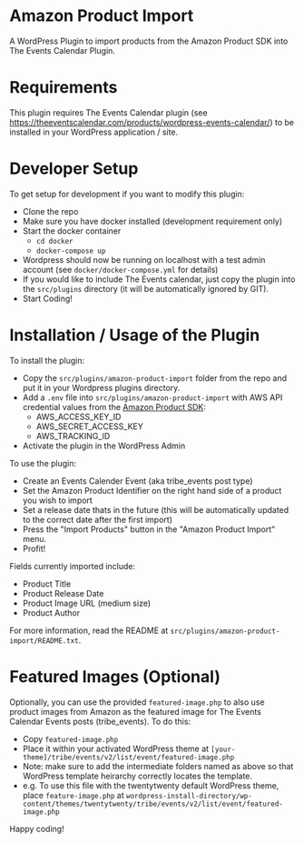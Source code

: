 # Amazon Product Import
A WordPress Plugin to import products from the Amazon Product SDK into The Events Calendar Plugin.

# Requirements

This plugin requires The Events Calendar plugin (see https://theeventscalendar.com/products/wordpress-events-calendar/) to be installed in your WordPress application / site.

# Developer Setup

To get setup for development if you want to modify this plugin:

 - Clone the repo
 - Make sure you have docker installed (development requirement only)
 - Start the docker container
   - `cd docker`
   - `docker-compose up`
 - Wordpress should now be running on localhost with a test admin account
   (see `docker/docker-compose.yml` for details)
 - If you would like to include The Events calendar, just copy the plugin into the `src/plugins` directory (it will be automatically ignored by GIT).
 - Start Coding!

# Installation / Usage of the Plugin

To install the plugin:

 - Copy the `src/plugins/amazon-product-import` folder from the repo and put it in your 
   Wordpress plugins directory.
 - Add a `.env` file into `src/plugins/amazon-product-import` with AWS API credential values from the [Amazon Product SDK](https://webservices.amazon.com/paapi5/documentation/):
   - AWS_ACCESS_KEY_ID
   - AWS_SECRET_ACCESS_KEY
   - AWS_TRACKING_ID
 - Activate the plugin in the WordPress Admin

To use the plugin:

 - Create an Events Calender Event (aka tribe_events post type)
 - Set the Amazon Product Identifier on the right hand side of a product you wish to import
 - Set a release date thats in the future (this will be automatically updated to the correct date after the first import)
 - Press the "Import Products" button in the "Amazon Product Import" menu.
 - Profit!

Fields currently imported include:

 - Product Title
 - Product Release Date
 - Product Image URL (medium size)
 - Product Author

For more information, read the README at `src/plugins/amazon-product-import/README.txt`.

# Featured Images (Optional)

Optionally, you can use the provided `featured-image.php` to also use product images from Amazon as the featured image for The Events Calendar Events posts (tribe_events). To do this:

 - Copy `featured-image.php`
 - Place it within your activated WordPress theme at 
    `[your-theme]/tribe/events/v2/list/event/featured-image.php`
 - Note: make sure to add the intermediate folders named as above so that WordPress template heirarchy correctly locates the template.
 - e.g. To use this file with the twentytwenty default WordPress theme, place `feature-image.php` at
 `wordpress-install-directory/wp-content/themes/twentytwenty/tribe/events/v2/list/event/featured-image.php`

Happy coding!
